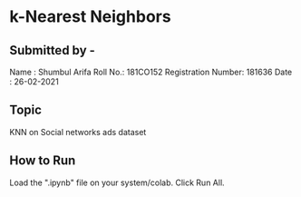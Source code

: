 # k-Nearest Neighbors

## Submitted by - 
Name : Shumbul Arifa
Roll No.: 181CO152
Registration Number: 181636
Date : 26-02-2021

## Topic
KNN on Social networks ads dataset

## How to Run
Load the ".ipynb" file on your system/colab. Click Run All.